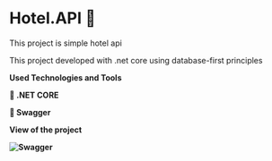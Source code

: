# Hotel.API :hotel:
This project is simple hotel api

This project developed with .net core using database-first principles

<b>Used Technologies and Tools <b>
  
:pencil: .NET CORE

:pencil: Swagger 


View of the project

![Swagger](https://user-images.githubusercontent.com/56643124/106805243-85640c80-6677-11eb-9db5-c959e460a5c5.JPG)


